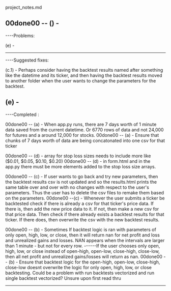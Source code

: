 project_notes.md

00done00 --
() - 
------------------------------------------------------------------------------

----Problems:

(e) - 

------------------------------------------------------------------------------


----Suggested fixes:


(c.1) - Perhaps consider having the backtest results named after something like the datetime and its ticker, and then having the backtest results moved to another folder when the user wants to change the parameters for the backtest.

(e) - 
------------------------------------------------------------------------------


----Completed :

00done00 -- (a) - When app.py runs, there are 7 days worth of 1 minute data saved from the current datetime. Or 6770 rows of data and not 24,000 for futures and a around 12,000 for stocks. 
00done00 -- (a) - Ensure that chunks of 7 days worth of data are being concatonated into one csv for that ticker


00done00 -- (d) - array for stop loss sizes needs to include more like  ($0.01,  $0.05, $0.10, $0.20)
00done00 -- (d) - in form.html and in the app.py there must be more elements added to the stop loss size arrays.


00done00 -- (c) - If user wants to go back and try new parameters, then the backtest results csv is not updated and so the results.html prints the same table over and over with no changes with respect to the user's parameters. Thus the user has to delete the csv files to remake them based on the parameters. 
00done00 --(c) - Whenever the user submits a ticker be backtested check if there is already a csv for that ticker's price data. If there is, then add the new price data to it. If not, then make a new csv for that price data. Then check if there already exists a backtest results for that ticker. If there does, then overwrite the csv with the new backtest results. 

00done00 -- (b) - Sometimes If backtest logic is ran with parameters of only open, high, low, or close, then it will return nan for net profit and loss and unrealized gains and losses. NAN appears when the intervals are larger than 1 minute - but not for every row. 
------If the user chooses only open, high, low, or close instead of open-high, open-low, close-high, close-low, then all net profit and unrealized gains/losses will return as nan. 
00done00 -- (b) - Ensure that backtest logic for the open-high, open-low, close-high, close-low doesnt overwrite the logic for only open, high, low, or close backtesting. Could be a problem with run backtests vectorized and run single backtest vectorized? Unsure upon first read thru



------------------------------------------------------------------------------

